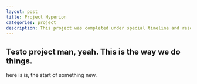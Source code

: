 ```yaml
---
layout: post
title: Project Hyperion
categories: project
description: This project was completed under special timeline and resource constraints, and our solution was underbudget and brought 500% revenue. 
---
```

## Testo project man, yeah. This is the way we do things. 
here is is, the start of something new. 